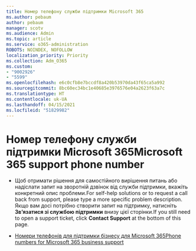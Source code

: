 ```yaml
---
title: Номер телефону служби підтримки Microsoft 365
ms.author: pebaum
author: pebaum
manager: scotv
ms.audience: Admin
ms.topic: article
ms.service: o365-administration
ROBOTS: NOINDEX, NOFOLLOW
localization_priority: Priority
ms.collection: Adm_O365
ms.custom:
- "9002926"
- "5599"
ms.openlocfilehash: e6c0cfb8e7bccdf8a420b53970da43f65ca5a992
ms.sourcegitcommit: 8bc60ec34bc1e40685e3976576e04a2623f63a7c
ms.translationtype: HT
ms.contentlocale: uk-UA
ms.lasthandoff: 04/15/2021
ms.locfileid: "51829982"
---
```

# <a name="microsoft-365-support-phone-number"></a><span data-ttu-id="43813-102">Номер телефону служби підтримки Microsoft 365</span><span class="sxs-lookup"><span data-stu-id="43813-102">Microsoft 365 support phone number</span></span>

- <span data-ttu-id="43813-103">Щоб отримати рішення для самостійного вирішення питань або надіслати запит на зворотній дзвінок від служби підтримки, вкажіть конкретний опис проблеми.</span><span class="sxs-lookup"><span data-stu-id="43813-103">For self-help solutions or to request a call back from support, please type a more specific problem description.</span></span>  <span data-ttu-id="43813-104">Якщо вам досі потрібно створити запит на підтримку, натисніть **Зв’язатися зі службою підтримки** внизу цієї сторінки.</span><span class="sxs-lookup"><span data-stu-id="43813-104">If you still need to open a support ticket, click **Contact Support** at the bottom of this page.</span></span>

- [<span data-ttu-id="43813-105">Номери телефонів для підтримки бізнесу для Microsoft 365</span><span class="sxs-lookup"><span data-stu-id="43813-105">Phone numbers for Microsoft 365 business support</span></span>](https://docs.microsoft.com/microsoft-365/admin/contact-support-for-business-products?view=o365-worldwide&tabs=phone)
